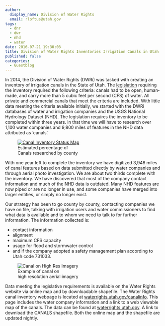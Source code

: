 ```yaml
---
author:
  display_name: Division of Water Rights
  email: rloftus@utah.gov
tags:
  - dnr
  - dwr
  - nhd
  - water
date: 2016-07-21 19:30:03
title: Division of Water Rights Inventories Irrigation Canals in Utah
published: false
categories:
  - Guestblog
---
```


In 2014, the Division of Water Rights (DWRi) was tasked with creating an inventory of irrigation canals in the State of Utah. The [legislation](https://le.utah.gov/~2014/bills/static/HB0370.html) requiring the inventory required the following criteria: canals had to be open, human­ made, and carry more than 5 cubic feet per second (CFS) of water. All private and commercial canals that meet the criteria are included. With little data meeting the criteria available initially, we started with the DWRi databases of water and irrigation companies and the USGS National Hydrology Dataset (NHD). The legislation requires the inventory to be completed within three years. In that time we will have to research over 1,100 water companies and 9,800 miles of features in the NHD data attributed as ‘canals’.

<figure class="caption caption--right">
<a href="https://waterrights.utah.gov/canalinfo/20160714-CanalsPctContacted.jpg">
<img class="caption__image" src="{% link images/CanalInventory.jpg %}" alt="Canal Inventory Status Map" loading="lazy" /></a>
<figcaption class="caption__text">Estimated percentage of<br/>Canals researched by county</figcaption>
</figure>

With one year left to complete the inventory we have digitized 3,948 miles of canal features based on data submitted directly by water companies and through aerial photo investigation. We are about two ­thirds complete with the inventory. We have discovered that most of the company contact information and much of the NHD data is outdated. Many NHD features are now piped or are no longer in use, and some companies have merged into larger entities, or simply no longer exist.

Our strategy has been to go county by county, contacting companies we have on file, talking with irrigation users and water commissioners to find what data is available and to whom we need to talk to for further information. The information collected is:

- contact information
- alignment
- maximum CFS capacity
- usage for flood and storm­water control
- and if the company adopted a safety management plan according to Utah code 73­10­33.

<figure class="caption caption--right">
<img class="caption__image" src="{% link images/CanalAerialImageryExample.jpg %}" alt="Canal on High Res Imagery" loading="lazy" />
<figcaption class="caption__text">Example of canal on<br/>high resolution aerial imagery</figcaption>
</figure>

Data meeting the legislative requirements is available on the Water Rights website via online map and by downloadable shapefile. The Water Rights canal inventory webpage is located at [waterrights.utah.gov/canalinfo](https://waterrights.utah.gov/canalinfo/default.asp). This page includes the water company information and a link to a web viewable map of the canals. The data can be found at [waterrights.utah.gov](https://waterrights.utah.gov/forms/waterCompanies.asp). A link to download the CANALS shapefile. Both the online map and the shapefile are updated nightly.
